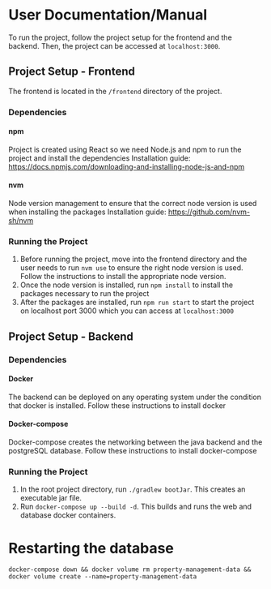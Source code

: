 # User Documentation/Manual
To run the project, follow the project setup for the frontend and the backend. Then, the project can be accessed at `localhost:3000`.
## Project Setup - Frontend

The frontend is located in the `/frontend` directory of the project.
### Dependencies
#### npm
Project is created using React so we need Node.js and npm to run the project and install the dependencies
Installation guide: https://docs.npmjs.com/downloading-and-installing-node-js-and-npm
#### nvm
Node version management to ensure that the correct node version is used when installing the packages
Installation guide: https://github.com/nvm-sh/nvm

### Running the Project
1. Before running the project, move into the frontend directory and the user needs to run `nvm use` to ensure the right node version is used. Follow the instructions to install the appropriate node version.
2. Once the node version is installed, run `npm install` to install the packages necessary to run the project
3. After the packages are installed, run `npm run start` to start the project on localhost port 3000 which you can access at `localhost:3000`
## Project Setup - Backend
### Dependencies
#### Docker
The backend can be deployed on any operating system under the condition that docker is installed.
Follow these instructions to install docker
#### Docker-compose
Docker-compose creates the networking between the java backend and the postgreSQL database.
Follow these instructions to install docker-compose

### Running the Project
1. In the root project directory, run `./gradlew bootJar`. This creates an executable jar file.
2. Run `docker-compose up --build -d`. This builds and runs the web and database docker containers.

# Restarting the database
`docker-compose down && docker volume rm property-management-data && docker volume create --name=property-management-data`
